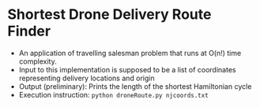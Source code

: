 # Shortest Drone Delivery Route Finder
- An application of travelling salesman problem that runs at O(n!) time complexity.
- Input to this implementation is supposed to be a list of coordinates representing delivery locations and origin
- Output (preliminary): Prints the length of the shortest Hamiltonian cycle
- Execution instruction: ```python droneRoute.py njcoords.txt```
